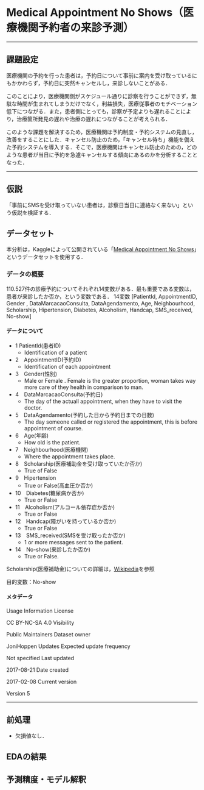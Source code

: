 # Medical Appointment No Shows（医療機関予約者の来診予測）

---

## 課題設定

医療機関の予約を行った患者は，予約日について事前に案内を受け取っているにもかかわらず，予約日に突然キャンセルし，来診しないことがある．

このことにより，医療機関側がスケジュール通りに診察を行うことができず，無駄な時間が生まれてしまうだけでなく，利益損失，医療従事者のモチベーション低下につながる．また，患者側にとっても，診察が予定よりも遅れることにより，治療箇所発見の遅れや治療の遅れにつながることが考えられる．

このような課題を解決するため，医療機関は予約制度・予約システムの見直し，改善をすることにした．キャンセル防止のため，「キャンセル待ち」機能を備えた予約システムを導入する．そこで，医療機関はキャンセル防止のための，どのような患者が当日に予約を急遽キャンセルする傾向にあるのかを分析することとなった．

---

## 仮説

「事前にSMSを受け取っていない患者は，診察日当日に連絡なく来ない」という仮説を検証する．

## データセット

本分析は，Kaggleによって公開されている「[Medical Appointment No Shows](https://www.kaggle.com/joniarroba/noshowappointments)」というデータセットを使用する．

### データの概要

110.527件の診療予約についてそれぞれ14変数がある．最も重要である変数は，患者が来診したか否か，という変数である．
14変数 [PatientId, AppointmentID, Gender
, DataMarcacaoConsulta, DataAgendamento, Age, Neighbourhood, Scholarship, Hipertension, Diabetes, Alcoholism, Handcap, SMS_received, No-show]

#### データについて

- 1  PatientId(患者ID)
  - Identification of a patient
- 2　AppointmentID(予約ID)
  - Identification of each appointment
- 3　Gender(性別)
  - Male or Female . Female is the greater proportion, woman takes way more care of they health in comparison to man.
- 4　DataMarcacaoConsulta(予約日)
  - The day of the actuall appointment, when they have to visit the doctor.
- 5　DataAgendamento(予約した日から予約日までの日数)
  - The day someone called or registered the appointment, this is before appointment of course.
- 6　Age(年齢)
  - How old is the patient.
- 7　Neighbourhood(医療機関)
  - Where the appointment takes place.
- 8　Scholarship(医療補助金を受け取っていたか否か)
  - True of False
- 9　Hipertension
  - True or False(高血圧か否か)
- 10　Diabetes(糖尿病か否か)
  - True or False
- 11　Alcoholism(アルコール依存症か否か)
  - True or False
- 12　Handcap(障がいを持っているか否か)
  - True or False
- 13　SMS_received(SMSを受け取ったか否か)
  - 1 or more messages sent to the patient.
- 14　No-show(来診したか否か)
  - True or False.

Scholarship(医療補助金)についての詳細は，[Wikipedia](https://en.wikipedia.org/wiki/Bolsa_Fam%C3%ADlia)を参照

目的変数：No-show

#### メタデータ

Usage Information
License

CC BY-NC-SA 4.0
Visibility

Public
Maintainers
Dataset owner

JoniHoppen
Updates
Expected update frequency

Not specified
Last updated

2017-08-21
Date created

2017-02-08
Current version

Version 5

---

## 前処理

- 欠損値なし．

## EDAの結果

## 予測精度・モデル解釈
